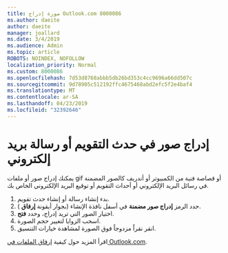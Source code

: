 ```yaml
---
title: صورة إدراج Outlook.com 8000086
ms.author: daeite
author: daeite
manager: joallard
ms.date: 3/4/2019
ms.audience: Admin
ms.topic: article
ROBOTS: NOINDEX, NOFOLLOW
localization_priority: Normal
ms.custom: 8000086
ms.openlocfilehash: 7d53d8768abbb5db26bd353c4cc9696a66dd507c
ms.sourcegitcommit: 9d78905c512192ffc4675468abd2efc5f2e4baf4
ms.translationtype: MT
ms.contentlocale: ar-SA
ms.lasthandoff: 04/23/2019
ms.locfileid: "32392646"
---
```

# <a name="insert-pictures-in-an-email-message-or-calendar-event"></a>إدراج صور في حدث التقويم أو رسالة بريد إلكتروني

يمكنك إدراج صور أو ملفات gif أو قصاصة فنية من الكمبيوتر أو أندريف كالصور المضمنة في رسائل البريد الإلكتروني أو أحداث التقويم أو توقيع البريد الإلكتروني الخاص بك.

1. بدء إنشاء رسالة أو إنشاء حدث تقويم.
2. حدد الرمز **إدراج صور مضمنة** في أسفل نافذة الإنشاء (بجوار أيقونة **إرفاق** ).
3. اختيار الصور التي تريد إدراج، وحدد **فتح**.
4. اسحب الزوايا لتغيير حجم الصورة.
5. انقر نقراً مزدوجاً فوق الصورة لمشاهدة خيارات التنسيق.

اقرأ المزيد حول كيفية [إرفاق الملفات في Outlook.com](https://support.office.com/article/8d7c1ea7-4e5f-44ce-bb6e-c5fcc92ba9ab).